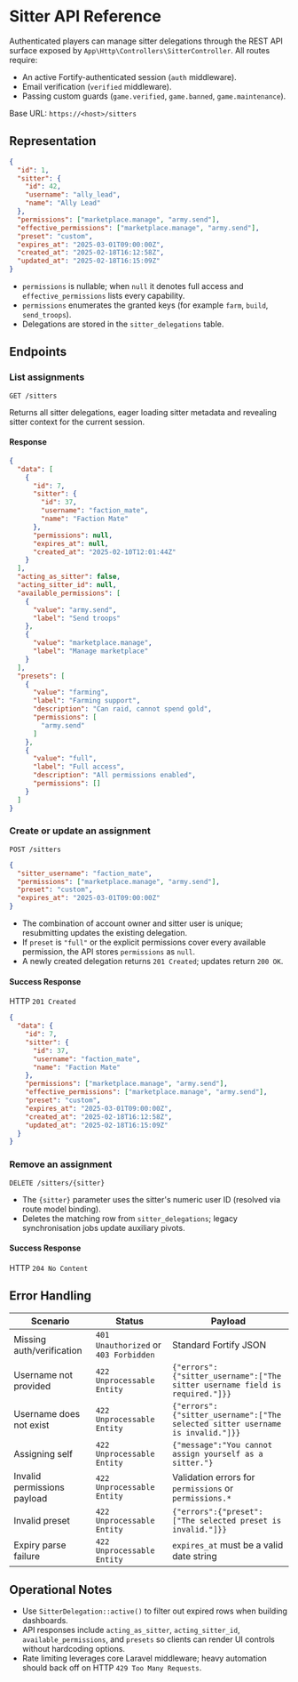# Sitter API Reference

Authenticated players can manage sitter delegations through the REST API surface exposed by `App\Http\Controllers\SitterController`. All routes require:

- An active Fortify-authenticated session (`auth` middleware).
- Email verification (`verified` middleware).
- Passing custom guards (`game.verified`, `game.banned`, `game.maintenance`).

Base URL: `https://<host>/sitters`

## Representation

```json
{
  "id": 1,
  "sitter": {
    "id": 42,
    "username": "ally_lead",
    "name": "Ally Lead"
  },
  "permissions": ["marketplace.manage", "army.send"],
  "effective_permissions": ["marketplace.manage", "army.send"],
  "preset": "custom",
  "expires_at": "2025-03-01T09:00:00Z",
  "created_at": "2025-02-18T16:12:58Z",
  "updated_at": "2025-02-18T16:15:09Z"
}
```

- `permissions` is nullable; when `null` it denotes full access and `effective_permissions` lists every capability.
- `permissions` enumerates the granted keys (for example `farm`, `build`, `send_troops`).
- Delegations are stored in the `sitter_delegations` table.

## Endpoints

### List assignments

`GET /sitters`

Returns all sitter delegations, eager loading sitter metadata and revealing sitter context for the current session.

#### Response

```json
{
  "data": [
    {
      "id": 7,
      "sitter": {
        "id": 37,
        "username": "faction_mate",
        "name": "Faction Mate"
      },
      "permissions": null,
      "expires_at": null,
      "created_at": "2025-02-10T12:01:44Z"
    }
  ],
  "acting_as_sitter": false,
  "acting_sitter_id": null,
  "available_permissions": [
    {
      "value": "army.send",
      "label": "Send troops"
    },
    {
      "value": "marketplace.manage",
      "label": "Manage marketplace"
    }
  ],
  "presets": [
    {
      "value": "farming",
      "label": "Farming support",
      "description": "Can raid, cannot spend gold",
      "permissions": [
        "army.send"
      ]
    },
    {
      "value": "full",
      "label": "Full access",
      "description": "All permissions enabled",
      "permissions": []
    }
  ]
}
```

### Create or update an assignment

`POST /sitters`

```json
{
  "sitter_username": "faction_mate",
  "permissions": ["marketplace.manage", "army.send"],
  "preset": "custom",
  "expires_at": "2025-03-01T09:00:00Z"
}
```

- The combination of account owner and sitter user is unique; resubmitting updates the existing delegation.
- If `preset` is `"full"` or the explicit permissions cover every available permission, the API stores `permissions` as `null`.
- A newly created delegation returns `201 Created`; updates return `200 OK`.

#### Success Response

HTTP `201 Created`

```json
{
  "data": {
    "id": 7,
    "sitter": {
      "id": 37,
      "username": "faction_mate",
      "name": "Faction Mate"
    },
    "permissions": ["marketplace.manage", "army.send"],
    "effective_permissions": ["marketplace.manage", "army.send"],
    "preset": "custom",
    "expires_at": "2025-03-01T09:00:00Z",
    "created_at": "2025-02-18T16:12:58Z",
    "updated_at": "2025-02-18T16:15:09Z"
  }
}
```

### Remove an assignment

`DELETE /sitters/{sitter}`

- The `{sitter}` parameter uses the sitter's numeric user ID (resolved via route model binding).
- Deletes the matching row from `sitter_delegations`; legacy synchronisation jobs update auxiliary pivots.

#### Success Response

HTTP `204 No Content`

## Error Handling

| Scenario | Status | Payload |
|----------|--------|---------|
| Missing auth/verification | `401 Unauthorized` or `403 Forbidden` | Standard Fortify JSON |
| Username not provided | `422 Unprocessable Entity` | `{"errors":{"sitter_username":["The sitter username field is required."]}}` |
| Username does not exist | `422 Unprocessable Entity` | `{"errors":{"sitter_username":["The selected sitter username is invalid."]}}` |
| Assigning self | `422 Unprocessable Entity` | `{"message":"You cannot assign yourself as a sitter."}` |
| Invalid permissions payload | `422 Unprocessable Entity` | Validation errors for `permissions` or `permissions.*` |
| Invalid preset | `422 Unprocessable Entity` | `{"errors":{"preset":["The selected preset is invalid."]}}` |
| Expiry parse failure | `422 Unprocessable Entity` | `expires_at` must be a valid date string |

## Operational Notes

- Use `SitterDelegation::active()` to filter out expired rows when building dashboards.
- API responses include `acting_as_sitter`, `acting_sitter_id`, `available_permissions`, and `presets` so clients can render UI controls without hardcoding options.
- Rate limiting leverages core Laravel middleware; heavy automation should back off on HTTP `429 Too Many Requests`.
